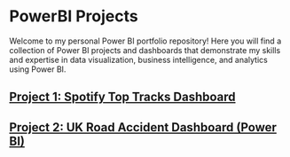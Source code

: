 # PowerBI Projects

Welcome to my personal Power BI portfolio repository! Here you will find a collection of Power BI projects and dashboards that demonstrate my skills and expertise in data visualization, business intelligence, and analytics using Power BI.

## [Project 1: Spotify Top Tracks Dashboard](https://github.com/nshrimal11/PowerBI_Projects/Spotify_Top_Tracks)



## [Project 2: UK Road Accident Dashboard (Power BI)](https://github.com/nshrimal11/PowerBI_Projects/UK_Road_Accident_Analysis)
